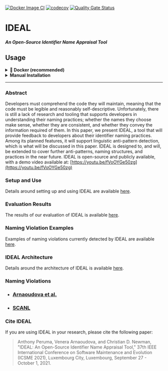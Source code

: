 [![Docker Image CI](https://github.com/xrenegade100/ProjectSunshine/actions/workflows/tests.yml/badge.svg)](https://github.com/xrenegade100/ProjectSunshine/actions/workflows/tests.yml)
[![codecov](https://codecov.io/gh/xrenegade100/ProjectSunshine/graph/badge.svg?token=mgCDcCIX8q)](https://codecov.io/gh/xrenegade100/ProjectSunshine)
[![Quality Gate Status](https://sonarcloud.io/api/project_badges/measure?project=xrenegade100_ProjectSunshine&metric=alert_status)](https://sonarcloud.io/summary/new_code?id=xrenegade100_ProjectSunshine)
# IDEAL

#### _An Open-Source Identifier Name Appraisal Tool_

## Usage

<details>
	<summary><b> 🔵 Docker (recommended)</b></summary>
	<br><b>🚧🚧🚧 IMPORTANT</b>: Currently through the Dockerfile you will only be able to run tests. <br> 
	<br>
	<ol>
		<li>Clone the repo</li>
		<li>
		Build the Dockerfile<br>
		<code>docker build . -t ideal</code>
		</li>
		<li>
		Run the Dockerfile<br>
		<code>docker run -it ideal</code><br>
    <b>Optionally</b>, you can mount the root folder when running the container to use files from the host directly in the container with the following command (assumed to be run from the root project folder):<br>
      <code>docker run -v ./:/app/ -it ideal</code>
    </li>
    </ol>
  This ensures all the required executables and dependencies are installed, and runs unit and integration tests inside the container.<br>
  The image is also available on DockerHub <a href="https://hub.docker.com/r/xrenegade100/ideal">at this link</a>.
</details>
<details>
  <summary><b>Manual Installation</b></summary>
  <a href="./docs/IDEAL/SetupAndUse.md">Here</a> you can find some detailed instructions on how to setup and run the software.
</details>
<hr>

### Abstract

Developers must comprehend the code they will maintain, meaning that the code must be legible and reasonably
self-descriptive. Unfortunately, there is still a lack of research and tooling that supports developers in understanding
their naming practices; whether the names they choose make sense, whether they are consistent, and whether they convey
the information required of them. In this paper, we present IDEAL, a tool that will provide feedback to developers about
their identifier naming practices. Among its planned features, it will support linguistic anti-pattern detection, which
is what will be discussed in this paper. IDEAL is designed to, and will, be extended to cover further anti-patterns,
naming structures, and practices in the near future. IDEAL is open-source and publicly available, with a demo video
available at: [https://youtu.be/fVoOYGe50zg](https://youtu.be/fVoOYGe50zg)

### Setup and Use

Details around setting up and using IDEAL are available [here](documentation/IDEAL/SetupAndUse.md).

### Evaluation Results

The results of our evaluation of IDEAL is available [here](https://drive.google.com/drive/folders/183J3_4xIdA3Xy762ryLrr0MVJbD5Oz8D).

### Naming Violation Examples

Examples of naming violations currently detected by IDEAL are available [here](documentation/IDEAL/NamingViolationExamples.md).

### IDEAL Architecture

Details around the architecture of IDEAL is available [here](documentation/IDEAL/Architecture.md).

### Naming Violations

-   ### [Arnaoudova et al.](documentaion/IDEAL/AntiPatternRules_Arnaoudova.md)
-   ### [SCANL](documentaion/IDEAL/AntiPatternRules_SCANL.md)

### Cite IDEAL

If you are using IDEAL in your research, please cite the following paper:

> Anthony Peruma, Venera Arnaoudova, and Christian D. Newman, "IDEAL: An Open-Source Identifier Name Appraisal Tool," 37th IEEE International Conference on Software Maintenance and Evolution (ICSME 2021), Luxembourg City, Luxembourg, September 27 - October 1, 2021.

